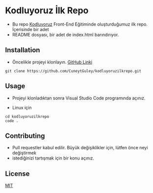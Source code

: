 # Kodluyoruz İlk Repo

* Bu repo [Kodluyoruz](https://www.kodluyoruz.org/) Front-End Eğitiminde oluşturduğumuz ilk repo. İçerisinde bir adet
* README dosyası, bir adet de index.html barındırıyor.

## Installation

* Öncelikle projeyi klonlayın. [GitHub Linki](https://github.com/CuneytGuley/kodluyoruzilkrepo.git)

```
git clone https://github.com/CuneytGuley/kodluyoruzilkrepo.git
```

## Usage

* Projeyi klonladıktan sonra Visual Studio Code programında açınız.

* Linux için

```
cd kodluyoruzilkrepo
code .
```

## Contributing

* Pull requestler kabul edilir. Büyük değişiklikler için, lütfen önce neyi değiştirmek
* istediğinizi tartışmak için bir konu açınız.

## License

[MIT](https://choosealicense.com/licenses/mit/)



